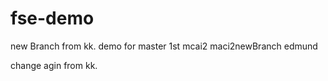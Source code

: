 # fse-demo
new Branch from kk.
demo for master 1st
mcai2
maci2newBranch
edmund

change agin from kk.